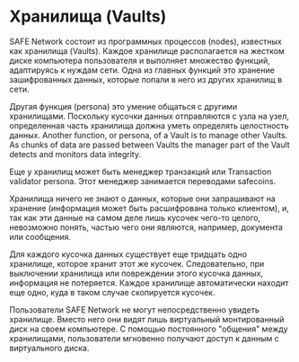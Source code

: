 # Хранилища (Vaults)
SAFE Network состоит из программных процессов (nodes), известных как хранилища (Vaults). Каждое хранилище располагается на жестком диске компьютера пользователя и выполняет множество функций, адаптируясь к нуждам сети. Одна из главных функций это хранение зашифрованных данных, которые попали в него из других хранилищ в сети.

Другая функция (persona) это умение общаться с другими хранилищами. Поскольку кусочки данных отправляются с узла на узел, определенная часть хранилища должна уметь определять целостность данных.
Another function, or persona, of a Vault is to manage other Vaults. As chunks of data are passed between Vaults the manager part of the Vault detects and monitors data integrity.

Еще у хранилищ может быть менеджер транзакций или Transaction validator persona. Этот менеджер занимается переводами safecoins.

Хранилища ничего не знают о данных, которые они запрашивают на хранение (информация может быть расшифрована только клиентом), и, так как эти данные на самом деле лишь кусочек чего-то целого, невозможно понять, частью чего они являются, например, документа или сообщения.

Для каждого кусочка данных существует еще тридцать одно хранилище, которое хранит этот же кусочек. Следовательно, при выключении хранилища или повреждении этого кусочка данных, информация не потеряется. Каждое хранилище автоматически находит еще одно, куда в таком случае скопируется кусочек.

Пользователи SAFE Network не могут непосредственно увидеть хранилище. Вместо него они видят лишь виртуальный монтированный диск на своем компьютере. С помощью постоянного "общения" между хранилищами, пользователи мгновенно получают доступ к данным с виртуального диска.